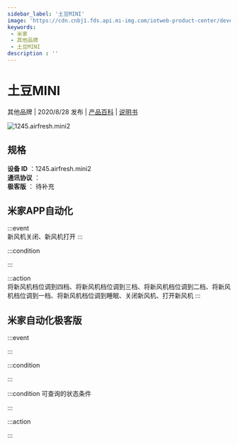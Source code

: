 ```yaml
---
sidebar_label: '土豆MINI'
image: 'https://cdn.cnbj1.fds.api.mi-img.com/iotweb-product-center/developer_1596436776317uMwwIMsb.png?GalaxyAccessKeyId=AKVGLQWBOVIRQ3XLEW&Expires=9223372036854775807&Signature=sKyd88tufJYyD6usoEoCh1nSJ9o='
keywords: 
 - 米家
 - 其他品牌
 - 土豆MINI
description : ''
---
```

# 土豆MINI

其他品牌 | 2020/8/28 发布 | [产品百科](https://home.mi.com/webapp/content/baike/product/index.html?model=1245.airfresh.mini2/) | [说明书](https://home.mi.com/views/introduction.html?model=1245.airfresh.mini2&region=cn)

![1245.airfresh.mini2](https://cdn.cnbj1.fds.api.mi-img.com/iotweb-product-center/developer_1596436776317uMwwIMsb.png?GalaxyAccessKeyId=AKVGLQWBOVIRQ3XLEW&Expires=9223372036854775807&Signature=sKyd88tufJYyD6usoEoCh1nSJ9o=)

## 规格  
> 
**设备 ID** ：1245.airfresh.mini2  
**通讯协议** ：  
**极客版**  ： 待补充 


## 米家APP自动化  

:::event  
新风机关闭、新风机打开
:::

:::condition  

:::

:::action   
将新风机档位调到四档、将新风机档位调到三档、将新风机档位调到二档、将新风机档位调到一档、将新风机档位调到睡眠、关闭新风机、打开新风机
:::

## 米家自动化极客版  

:::event  

:::

:::condition  

:::

:::condition 可查询的状态条件  

:::

:::action  

:::

        
